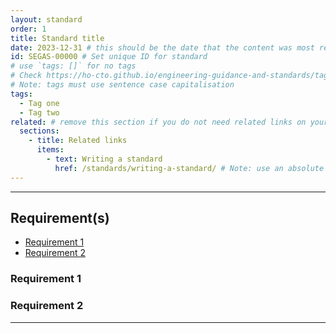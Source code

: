 ```yaml
---
layout: standard
order: 1
title: Standard title
date: 2023-12-31 # this should be the date that the content was most recently amended or formally reviewed
id: SEGAS-00000 # Set unique ID for standard
# use `tags: []` for no tags
# Check https://ho-cto.github.io/engineering-guidance-and-standards/tags/ for existing tags
# Note: tags must use sentence case capitalisation
tags:
  - Tag one
  - Tag two
related: # remove this section if you do not need related links on your page
  sections:
    - title: Related links
      items:
        - text: Writing a standard
          href: /standards/writing-a-standard/ # Note: use an absolute link from the site home page
---
```


<!-- Standard description -->

<!-- 

# Notes on line breaks

Please see https://x-govuk.github.io/govuk-eleventy-plugin/markdown/#line-breaks for notes on usage of line breaks.

# Notes on using links

Internal links need to follow this format:
[link text to internal page]({{ '/standards/writing-a-standard/' | url }})
Note the use of the `url` filter. This ensures the link is appended to the base URL of the webpage correctly.

Anchor tags, such as those used when listing the requirements at the top of the 'Requirements' section, should use HTML URL Encoding. This ensures links to headers with punctuation will work as expected. You can obtain the HTML URL Encodeded link by running the site locally, inspecting the appropriate <h3> element in the browser's developer tools and copying the value from the 'id' attribute.

External links follow standard markdown formatting:
[link text to external page](https://example.com)
-->

---

## Requirement(s)

<!-- Populate list for each requirement (there can be more than 2) -->

<!--

# Notes on anchor links

Use HTML URL encoding as in the 'Notes on links' above, to ensure that links to headers with punctuation works as expected. For example:

[Product documentation MUST include build, release and deployment processes](#product-documentation-must-include-build%2C-release-and-deployment-processes)

-->

- [Requirement 1](#requirement-1)
- [Requirement 2](#requirement-2)

### Requirement 1

<!-- Requirement description text -->

### Requirement 2

<!-- Requirement description text -->

---

